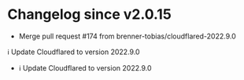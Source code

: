 # Changelog since v2.0.15
- Merge pull request #174 from brenner-tobias/cloudflared-2022.9.0

ℹ️ Update Cloudflared to version 2022.9.0 
- ℹ️ Update Cloudflared to version 2022.9.0 
